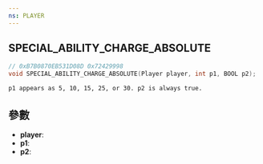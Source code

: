 ```yaml
---
ns: PLAYER
---
```

## SPECIAL_ABILITY_CHARGE_ABSOLUTE

```c
// 0xB7B0870EB531D08D 0x72429998
void SPECIAL_ABILITY_CHARGE_ABSOLUTE(Player player, int p1, BOOL p2);
```

```
p1 appears as 5, 10, 15, 25, or 30. p2 is always true.  
```

## 參數
* **player**: 
* **p1**: 
* **p2**: 

